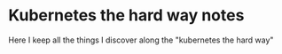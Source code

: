 # Kubernetes the hard way notes

Here I keep all the things I discover along the "kubernetes the hard way"